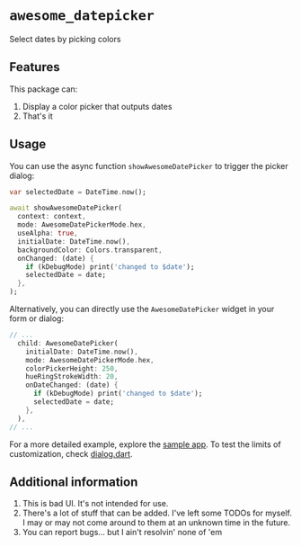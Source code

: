 # `awesome_datepicker`

Select dates by picking colors

## Features

This package can:

1. Display a color picker that outputs dates
2. That's it

## Usage

You can use the async function `showAwesomeDatePicker` to trigger the picker dialog:

```dart
var selectedDate = DateTime.now();

await showAwesomeDatePicker(
  context: context,
  mode: AwesomeDatePickerMode.hex,
  useAlpha: true,
  initialDate: DateTime.now(),
  backgroundColor: Colors.transparent,
  onChanged: (date) {
    if (kDebugMode) print('changed to $date');
    selectedDate = date;
  },
);
```

Alternatively, you can directly use the `AwesomeDatePicker` widget in your form or dialog:

```dart
// ...
  child: AwesomeDatePicker(
    initialDate: DateTime.now(),
    mode: AwesomeDatePickerMode.hex,
    colorPickerHeight: 250,
    hueRingStrokeWidth: 20,
    onDateChanged: (date) {
      if (kDebugMode) print('changed to $date');
      selectedDate = date;
    },
  ),
// ...
```

For a more detailed example, explore the [sample app](/example/lib/main.dart). To test the limits of customization, check [dialog.dart](/lib/src/dialog.dart).

## Additional information

1. This is bad UI. It's not intended for use.
2. There's a lot of stuff that can be added. I've left some TODOs for myself. I may or may not come around to them at an unknown time in the future.
3. You can report bugs... but I ain't resolvin' none of 'em
